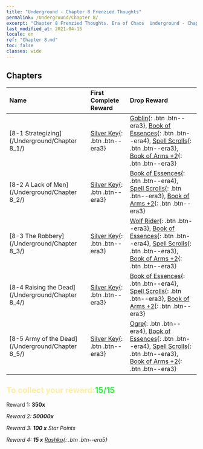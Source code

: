 ```yaml
---
title: "Underground - Chapter 8 Frenzied Thoughts"
permalink: /Underground/Chapter 8/
excerpt: "Chapter 8 Frenzied Thoughts. Era of Chaos  Underground - Chapter 8. Frenzied Thoughts"
last_modified_at: 2021-04-15
locale: en
ref: "Chapter 8.md"
toc: false
classes: wide
---
```


## Chapters

  | Name |  First Complete Reward | Drop Reward |
  |:------------|:------------|:------------| 
  | [8-1 Strategizing](/Underground/Chapter 8_1/) | [Silver Key](/Items/con_693/){: .btn .btn--era3} | [Goblin](/Items/unt_217/){: .btn .btn--era3}, [Book of Essences](/Items/mat_39/){: .btn .btn--era4}, [Spell Scrolls](/Items/con_694/){: .btn .btn--era3}, [Book of Arms +2](/Items/mat_32/){: .btn .btn--era3} |
  | [8-2 A Lack of Men](/Underground/Chapter 8_2/) | [Silver Key](/Items/con_693/){: .btn .btn--era3} | [Book of Essences](/Items/mat_39/){: .btn .btn--era4}, [Spell Scrolls](/Items/con_694/){: .btn .btn--era3}, [Book of Arms +2](/Items/mat_32/){: .btn .btn--era3} |
  | [8-3 The Robbery](/Underground/Chapter 8_3/) | [Silver Key](/Items/con_693/){: .btn .btn--era3} | [Wolf Rider](/Items/unt_218/){: .btn .btn--era3}, [Book of Essences](/Items/mat_39/){: .btn .btn--era4}, [Spell Scrolls](/Items/con_694/){: .btn .btn--era3}, [Book of Arms +2](/Items/mat_32/){: .btn .btn--era3} |
  | [8-4 Raising the Dead](/Underground/Chapter 8_4/) | [Silver Key](/Items/con_693/){: .btn .btn--era3} | [Book of Essences](/Items/mat_39/){: .btn .btn--era4}, [Spell Scrolls](/Items/con_694/){: .btn .btn--era3}, [Book of Arms +2](/Items/mat_32/){: .btn .btn--era3} |
  | [8-5 Army of the Dead](/Underground/Chapter 8_5/) | [Silver Key](/Items/con_693/){: .btn .btn--era3} | [Ogre](/Items/unt_220/){: .btn .btn--era4}, [Book of Essences](/Items/mat_39/){: .btn .btn--era4}, [Spell Scrolls](/Items/con_694/){: .btn .btn--era3}, [Book of Arms +2](/Items/mat_32/){: .btn .btn--era3} |


## <span style="color: #ffeea0">To collect your reward:</span><span style="color: #27f73a">15/15</span>

 Reward 1:  **350x** <i class="fas fa-gem"/>

 Reward 2:  **50000x** <i class="fas fa-coins"/>

 Reward 3: **100 x** Star Points

 Reward 4: **15 x** [Rashka](/Items/her_384/){: .btn .btn--era5}

